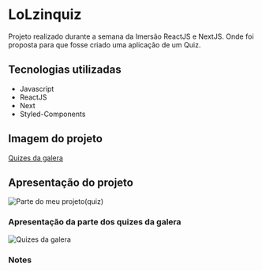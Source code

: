 # LoLzinquiz

Projeto realizado durante a semana da Imersão ReactJS e NextJS. Onde foi proposta para que fosse criado uma aplicação de um Quiz.

## Tecnologias utilizadas

- Javascript
- ReactJS
- Next
- Styled-Components

## Imagem do projeto

[Quizes da galera](./src/images/quiz-img.JPG)

## Apresentação do projeto

![Parte do meu projeto(quiz)](./src/images/quiz-apresentacao.gif)

### Apresentação da parte dos quizes da galera

![Quizes da galera](./src/images/quiz-da-galera.gif)

### Notes
